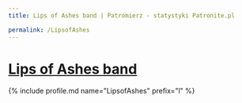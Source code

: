 ```yaml
---
title: Lips of Ashes band | Patromierz - statystyki Patronite.pl

permalink: /LipsofAshes
---
```


# [Lips of Ashes band](https://patronite.pl/LipsofAshes)

{% include profile.md name="LipsofAshes" prefix="l" %}
